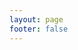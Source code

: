 ```yaml
---
layout: page
footer: false
---
```

<!-- - package name: {{ $params.name }} -->
<!-- - version: {{ $params.language }} -->
<script setup>
import { useData } from 'vitepress'
import { ref } from 'vue'

// params 是一个 Vue ref
const { params } = useData()
//console.log(params.value);
//console.log(params.value.name);

const id = ref("");
const gameurl = ref("");
const resetHeight = ref(false);

id.value = params.value.game;

if (params.value.game === 'wordle'){
    gameurl.value = "/brain/" + params.value.game + '-zh-CN/index.html';  
}else {
    gameurl.value = "/brain/" + params.value.game + '/index.html';    
}

if (params.value.game === '2048') {
    resetHeight.value = true;
}else {
    resetHeight.value = false;
}

</script>

<GameEntranceV :id="id" :src="gameurl" :resetHeight="resetHeight"></GameEntranceV>